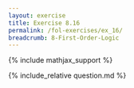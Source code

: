 ```yaml
---
layout: exercise
title: Exercise 8.16
permalink: /fol-exercises/ex_16/
breadcrumb: 8-First-Order-Logic
---
```


{% include mathjax_support %}

<div><i class="arrow-up loader" data-chapter="fol-exercises" data-exercise="ex_16" data-rating="0"></i></div>
{% include_relative question.md %}
